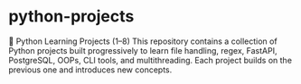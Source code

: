 # python-projects
🐍 Python Learning Projects (1–8)  This repository contains a collection of Python projects built progressively to learn file handling, regex, FastAPI, PostgreSQL, OOPs, CLI tools, and multithreading. Each project builds on the previous one and introduces new concepts.
